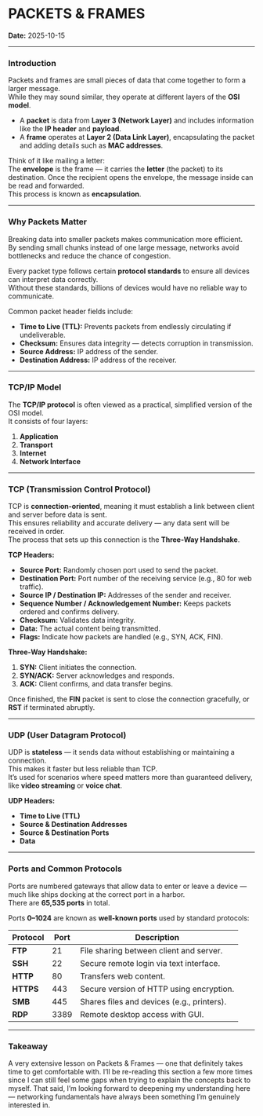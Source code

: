 # PACKETS & FRAMES  
**Date:** 2025-10-15

---

### Introduction  

Packets and frames are small pieces of data that come together to form a larger message.  
While they may sound similar, they operate at different layers of the **OSI model**.  

- A **packet** is data from **Layer 3 (Network Layer)** and includes information like the **IP header** and **payload**.  
- A **frame** operates at **Layer 2 (Data Link Layer)**, encapsulating the packet and adding details such as **MAC addresses**.  

Think of it like mailing a letter:  
The **envelope** is the frame — it carries the **letter** (the packet) to its destination. Once the recipient opens the envelope, the message inside can be read and forwarded.  
This process is known as **encapsulation**.  

---

### Why Packets Matter  

Breaking data into smaller packets makes communication more efficient.  
By sending small chunks instead of one large message, networks avoid bottlenecks and reduce the chance of congestion.  

Every packet type follows certain **protocol standards** to ensure all devices can interpret data correctly.  
Without these standards, billions of devices would have no reliable way to communicate.  

Common packet header fields include:  
- **Time to Live (TTL):** Prevents packets from endlessly circulating if undeliverable.  
- **Checksum:** Ensures data integrity — detects corruption in transmission.  
- **Source Address:** IP address of the sender.  
- **Destination Address:** IP address of the receiver.  

---

### TCP/IP Model  

The **TCP/IP protocol** is often viewed as a practical, simplified version of the OSI model.  
It consists of four layers:  

1. **Application**  
2. **Transport**  
3. **Internet**  
4. **Network Interface**  

---

### TCP (Transmission Control Protocol)  

TCP is **connection-oriented**, meaning it must establish a link between client and server before data is sent.  
This ensures reliability and accurate delivery — any data sent will be received in order.  
The process that sets up this connection is the **Three-Way Handshake**.  

**TCP Headers:**  
- **Source Port:** Randomly chosen port used to send the packet.  
- **Destination Port:** Port number of the receiving service (e.g., 80 for web traffic).  
- **Source IP / Destination IP:** Addresses of the sender and receiver.  
- **Sequence Number / Acknowledgement Number:** Keeps packets ordered and confirms delivery.  
- **Checksum:** Validates data integrity.  
- **Data:** The actual content being transmitted.  
- **Flags:** Indicate how packets are handled (e.g., SYN, ACK, FIN).  

**Three-Way Handshake:**  
1. **SYN:** Client initiates the connection.  
2. **SYN/ACK:** Server acknowledges and responds.  
3. **ACK:** Client confirms, and data transfer begins.  

Once finished, the **FIN** packet is sent to close the connection gracefully, or **RST** if terminated abruptly.  

---

### UDP (User Datagram Protocol)  

UDP is **stateless** — it sends data without establishing or maintaining a connection.  
This makes it faster but less reliable than TCP.  
It’s used for scenarios where speed matters more than guaranteed delivery, like **video streaming** or **voice chat**.  

**UDP Headers:**  
- **Time to Live (TTL)**  
- **Source & Destination Addresses**  
- **Source & Destination Ports**  
- **Data**  

---

### Ports and Common Protocols  

Ports are numbered gateways that allow data to enter or leave a device — much like ships docking at the correct port in a harbor.  
There are **65,535 ports** in total.  

Ports **0–1024** are known as **well-known ports** used by standard protocols:  

| Protocol | Port | Description |
|-----------|------|-------------|
| **FTP** | 21 | File sharing between client and server. |
| **SSH** | 22 | Secure remote login via text interface. |
| **HTTP** | 80 | Transfers web content. |
| **HTTPS** | 443 | Secure version of HTTP using encryption. |
| **SMB** | 445 | Shares files and devices (e.g., printers). |
| **RDP** | 3389 | Remote desktop access with GUI. |

---

### Takeaway  

A very extensive lesson on Packets & Frames — one that definitely takes time to get comfortable with. I’ll be re-reading this section a few more times since I can still feel some gaps when trying to explain the concepts back to myself. That said, I’m looking forward to deepening my understanding here — networking fundamentals have always been something I’m genuinely interested in.
